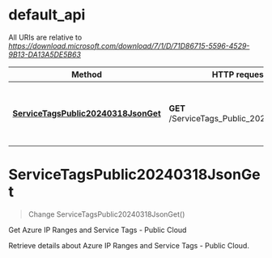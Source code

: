 # default_api

All URIs are relative to *https://download.microsoft.com/download/7/1/D/71D86715-5596-4529-9B13-DA13A5DE5B63*

Method | HTTP request | Description
------------- | ------------- | -------------
[**ServiceTagsPublic20240318JsonGet**](default_api.md#ServiceTagsPublic20240318JsonGet) | **GET** /ServiceTags_Public_20240318.json | Get Azure IP Ranges and Service Tags - Public Cloud


<a name="ServiceTagsPublic20240318JsonGet"></a>
# **ServiceTagsPublic20240318JsonGet**
> Change ServiceTagsPublic20240318JsonGet()

Get Azure IP Ranges and Service Tags - Public Cloud

Retrieve details about Azure IP Ranges and Service Tags - Public Cloud.
